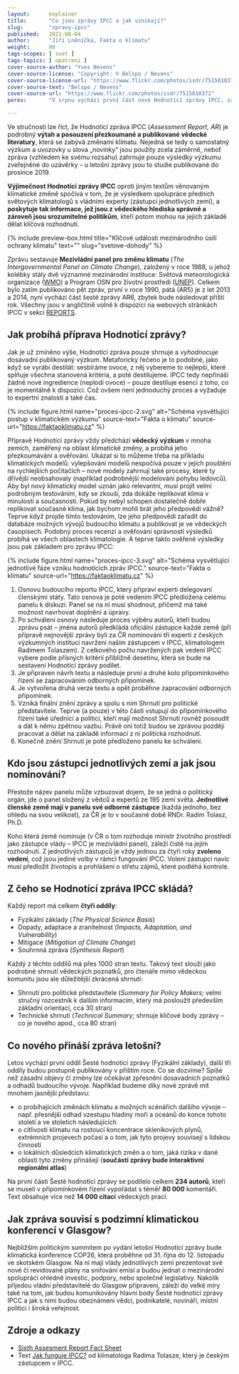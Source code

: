 ```yaml
---
layout:      explainer
title:       "Co jsou zprávy IPCC a jak vznikají?"
slug:        "zpravy-ipcc"
published:   2021-08-04
author:      "Jiří Lněnička, Fakta o klimatu"
weight:      90
tags-scopes: [ svet ]
tags-topics: [ opatreni ]
cover-source-author: "Yves Nevens"
cover-source-license: "Copyright: © Belspo / Nevens"
cover-source-license-url: "https://www.flickr.com/photos/isdr/7515010372"
cover-source-text: "Belspo / Nevens"
cover-source-url: "https://www.flickr.com/photos/isdr/7515010372"
perex:       "V srpnu vychází první část nové Hodnotící zprávy IPCC, zásadního dokumentu v oblasti dosavadního výzkumu klimatické změny. Co tento report obsahuje, kdo jej sestavuje a jaké „novinky“ se v něm dočteme?"

---
```


Ve stručnosti lze říct, že Hodnotící zpráva IPCC (*Assessment Report, AR*) je podrobný **výtah a posouzení přezkoumané a publikované vědecké literatury**, která se zabývá změnami klimatu. Nejedná se tedy o samostatný výzkum a uvozovky u slova „novinky“ jsou použity zcela záměrně, neboť zpráva (vzhledem ke svému rozsahu) zahrnuje pouze výsledky výzkumu zveřejněné do uzávěrky – u letošní zprávy jsou to studie publikované do prosince 2019.  

**Výjimečnost Hodnotící zprávy IPCC** oproti jiným textům věnovaným klimatické změně spočívá v tom, že je výsledkem spolupráce předních světových klimatologů s vládními experty (zástupci jednotlivých zemí), a **poskytuje tak informace, jež jsou z vědeckého hlediska správné a zároveň jsou srozumitelné politikům**, kteří potom mohou na jejich základě dělat klíčová rozhodnutí.

{% include preview-box.html
    title="Klíčové události mezinárodního úsilí ochrany klimatu"
    text=""
    slug="svetove-dohody"
%}

Zprávu sestavuje **Mezivládní panel pro změnu klimatu** (*The Intergovernmental Panel on Climate Change*), založený v roce 1988, u jehož kolébky stály dvě významné mezinárodní instituce: Světová meteorologická organizace ([WMO](https://public.wmo.int/en)) a Program OSN pro životní prostředí ([UNEP](https://www.unenvironment.org/)). Celkem bylo zatím publikováno pět zpráv, první v roce 1990, pátá (AR5) je z let 2013 a 2014, nyní vychází část šesté zprávy AR6, zbytek bude následovat příští rok. Všechny jsou v angličtině volně k dispozici na webových stránkách IPCC v sekci [REPORTS](https://www.ipcc.ch/reports/). 

## Jak probíhá příprava Hodnotící zprávy? 

Jak je už zmíněno výše, Hodnotící zpráva pouze shrnuje a *vyhodnocuje* dosavadní publikovaný výzkum. Metaforicky řečeno je to podobné, jako když se vyrábí destilát: sesbíráme ovoce, z něj vybereme to nejlepší, které splňuje všechna stanovená kritéria, a poté destilujeme. IPCC tedy nepřináší žádné nové ingredience (neplodí ovoce) – pouze destiluje esenci z toho, co je momentálně k dispozici. Což ovšem není jednoduchý proces a vyžaduje to expertní znalosti a také čas.

{% include figure.html
    name="proces-ipcc-2.svg"
    alt="Schéma vysvětlující postup v klimatickém výzkumu"
    source-text="Fakta o klimatu"
    source-url="https://faktaoklimatu.cz"
%}

Přípravě Hodnotící zprávy vždy předchází **vědecký výzkum** v mnoha zemích, zaměřený na oblast klimatické změny, a probíhá jeho přezkoumávání a ověřování. Ukázat si to můžeme třeba na příkladu klimatických modelů: vylepšování modelů nespočívá pouze v jejich pouštění na rychlejších počítačích – nové modely zahrnují také procesy, které ty dřívější neobsahovaly (například podrobnější modelování pohybu ledovců). Aby byl nový klimatický model uznán jako relevantní, musí projít velmi podrobným testováním, kdy se zkouší, zda dokáže replikovat klima v minulosti a současnosti. Pokud by nebyl schopen dostatečně dobře replikovat současné klima, jak bychom mohli brát jeho předpovědi vážně? Teprve když projde tímto testováním, lze jeho předpovědi zařadit do databáze možných vývojů budoucího klimatu a publikovat je ve vědeckých časopisech. Podobný proces recenzí a ověřování správnosti výsledků probíhá ve všech oblastech klimatologie. A teprve takto ověřené výsledky jsou pak základem pro zprávu IPCC: 

{% include figure.html
    name="proces-ipcc-3.svg"
    alt="Schéma vysvětlující jednotlivé fáze vzniku hodnotících zpráv IPCC."
    source-text="Fakta o klimatu"
    source-url="https://faktaoklimatu.cz"
%}

1. Osnovu budoucího reportu IPCC, který připraví experti delegovaní členskými státy. Tato osnova je poté vedením IPCC předložena celému panelu k diskuzi. Panel se na ní musí shodnout, přičemž má také možnost navrhovat doplnění a úpravy. 
2. Po schválení osnovy následuje proces výběru autorů, kteří budou zprávu psát – jména autorů předkládá oficiální zástupce každé země (při přípravě nejnovější zprávy byli za ČR nominováni tři experti z českých výzkumných institucí navržení naším zástupcem v IPCC, klimatologem Radimem Tolaszem). Z celkového počtu navržených pak vedení IPCC vybere podle přísných kritérií přibližně desetinu, která se bude na sestavení Hodnotící zprávy podílet.
3. Je připraven návrh textu a následuje první a druhé kolo připomínkového řízení se zapracováním odborných připomínek.
4. Je vytvořena druhá verze textu a opět proběhne zapracování odborných připomínek.
5. Vzniká finální znění zprávy a spolu s ním Shrnutí pro politické představitele. Teprve (a pouze) v této části vstupují do připomínkového řízení také úředníci a politici, kteří mají možnost Shrnutí rovněž posoudit a dát k němu zpětnou vazbu. Právě oni totiž budou se zprávou později pracovat a dělat na základě informací z ní politická rozhodnutí.
6. Konečně znění Shrnutí je poté předloženo panelu ke schválení. 

## Kdo jsou zástupci jednotlivých zemí a jak jsou nominováni?

Přestože název panelu může vzbuzovat dojem, že se jedná o politický orgán, jde o panel složený z vědců a expertů ze 195 zemí světa. **Jednotlivé členské země mají v panelu své odborné zástupce** (každá jednoho, bez ohledu na svou velikost), za ČR je to v současné době RNDr. Radim Tolasz, Ph.D. 

Koho která země nominuje (v ČR o tom rozhoduje ministr životního prostředí jako zástupce vlády – IPCC je mezivládní panel), záleží čistě na jejím rozhodnutí. Z jednotlivých zástupců je vždy jednou za čtyři roky **zvoleno vedení**, což jsou jediné volby v rámci fungování IPCC. Volení zástupci navíc musí předložit životopis a prohlášení o střetu zájmů, které podléhá kontrole.  

## Z čeho se Hodnotící zpráva IPCC skládá?

Každý report má celkem **čtyři oddíly**:
* Fyzikální základy (*The Physical Science Basis*)
* Dopady, adaptace a zranitelnost (*Impacts, Adaptation, and Vulnerability*)
* Mitigace (*Mitigation of Climate Change*) 
* Souhrnná zpráva (*Synthesis Report*)

Každý z těchto oddílů má přes 1000 stran textu. Takový text slouží jako podrobné shrnutí vědeckých poznatků, pro čtenáře mimo vědeckou komunitu jsou ale důležitější zkrácená shrnutí: 

* Shrnutí pro politické představitele (*Summary for Policy Makers;* velmi stručný rozcestník k dalším informacím, který má posloužit především základní orientaci, cca 30 stran) 
* Technické shrnutí (*Technical Summary;* shrnuje klíčové body zprávy – co je nového apod., cca 80 stran)

## Co nového přináší zpráva letošní?

Letos vychází první oddíl Šesté hodnotící zprávy (Fyzikální základy), další tři oddíly budou postupně publikovány v příštím roce. Co se dozvíme? Spíše než zásadní objevy či změny lze očekávat zpřesnění dosavadních poznatků a odhadů budoucího vývoje. Například budeme díky nové zprávě mít mnohem jasnější představu:

* o probíhajících změnách klimatu a možných scénářích dalšího vývoje – např. přesnější odhad vzestupu hladiny moří a oceánů do konce tohoto století a ve stoletích následujících
* o citlivosti klimatu na rostoucí koncentrace skleníkových plynů, extrémních projevech počasí a o tom, jak tyto projevy souvisejí s lidskou činností
* o lokálních důsledcích klimatických změn a o tom, jaká rizika v dané oblasti tyto změny přinášejí (**součástí zprávy bude interaktivní regionální atlas**)

Na první části Šesté hodnotící zprávy se podílelo celkem **234 autorů**, kteří se museli v připomínkovém řízení vypořádat s téměř **80 000** komentáři. Text obsahuje více než **14 000 citací** vědeckých prací. 

## Jak zpráva souvisí s podzimní klimatickou konferencí v Glasgow?

Nejbližším politickým summitem po vydání letošní Hodnotící zprávy bude klimatická konference COP26, která proběhne od 31. října do 12. listopadu ve skotském Glasgow. Na ní mají vlády jednotlivých zemí prezentovat své nové či revidované plány na sniřování emísí a budou jednat o mezinárodní spolupráci ohledně investic, podpory, nebo společné legislativy. Nakolik přijedou vládní představitelé do Glasgow připraveni, záleží do velké míry také na tom, jak budou komunikovány hlavní body Šesté hodnotící zprávy IPCC a jak s nimi budou obeznámeni vědci, podnikatelé, novináři, místní politici i široká veřejnost. 


## Zdroje a odkazy

* [Sixth Assesment Report Fact Sheet](https://www.ipcc.ch/site/assets/uploads/2021/06/Fact_sheet_AR6.pdf)
* Text [Jak funguje IPCC?](https://ekolist.cz/cz/publicistika/nazory-a-komentare/radimn-tolasz-jak-funguje-ipcc) od klimatologa Radima Tolasze, který je českým zástupcem v IPCC. 

